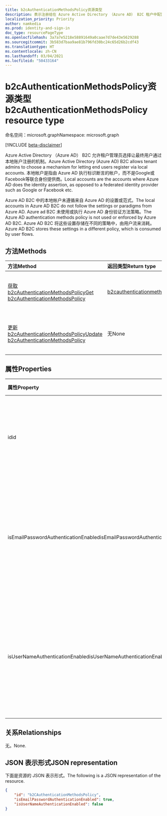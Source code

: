 ```yaml
---
title: b2cAuthenticationMethodsPolicy资源类型
description: 表示注册给在 Azure Active Directory （Azure AD） B2C 租户中配置的用户的本地帐户身份验证方法。
localization_priority: Priority
author: namkedia
ms.prod: identity-and-sign-in
doc_type: resourcePageType
ms.openlocfilehash: 3a7a7e5218e58891649a0caae7d7de43e5629288
ms.sourcegitcommit: 3b583d7baa9ae81b796fd30bc24c65d26b2cdf43
ms.translationtype: HT
ms.contentlocale: zh-CN
ms.lasthandoff: 03/04/2021
ms.locfileid: "50433164"
---
```

# <a name="b2cauthenticationmethodspolicy-resource-type"></a><span data-ttu-id="342bf-103">b2cAuthenticationMethodsPolicy资源类型</span><span class="sxs-lookup"><span data-stu-id="342bf-103">b2cAuthenticationMethodsPolicy resource type</span></span>

<span data-ttu-id="342bf-104">命名空间：microsoft.graph</span><span class="sxs-lookup"><span data-stu-id="342bf-104">Namespace: microsoft.graph</span></span>

[!INCLUDE [beta-disclaimer](../../includes/beta-disclaimer.md)]

<span data-ttu-id="342bf-105">Azure Active Directory （Azure AD） B2C 允许租户管理员选择让最终用户通过本地账户注册的机制。</span><span class="sxs-lookup"><span data-stu-id="342bf-105">Azure Active Directory (Azure AD) B2C allows tenant admins to choose a mechanism for letting end users register via local accounts.</span></span> <span data-ttu-id="342bf-106">本地帐户是指由 Azure AD 执行标识断言的帐户，而不是Google或Facebook等联合身份提供商。</span><span class="sxs-lookup"><span data-stu-id="342bf-106">Local accounts are the accounts where Azure AD does the identity assertion, as opposed to a federated identity provider such as Google or Facebook etc.</span></span>

<span data-ttu-id="342bf-107">Azure AD B2C 中的本地帐户未遵循来自 Azure AD 的设置或范式。</span><span class="sxs-lookup"><span data-stu-id="342bf-107">The local accounts in Azure AD B2C do not follow the settings or paradigms from Azure AD.</span></span> <span data-ttu-id="342bf-108">Azure ad B2C 未使用或执行 Azure AD 身份验证方法策略。</span><span class="sxs-lookup"><span data-stu-id="342bf-108">The Azure AD authentication methods policy is not used or enforced by Azure AD B2C.</span></span> <span data-ttu-id="342bf-109">Azure AD B2C 将这些设置存储在不同的策略中，由用户流来消耗。</span><span class="sxs-lookup"><span data-stu-id="342bf-109">Azure AD B2C stores these settings in a different policy, which is consumed by user flows.</span></span>

## <a name="methods"></a><span data-ttu-id="342bf-110">方法</span><span class="sxs-lookup"><span data-stu-id="342bf-110">Methods</span></span>

| <span data-ttu-id="342bf-111">方法</span><span class="sxs-lookup"><span data-stu-id="342bf-111">Method</span></span>       | <span data-ttu-id="342bf-112">返回类型</span><span class="sxs-lookup"><span data-stu-id="342bf-112">Return type</span></span> | <span data-ttu-id="342bf-113">Description</span><span class="sxs-lookup"><span data-stu-id="342bf-113">Description</span></span> |
|:-------------|:------------|:------------|
| [<span data-ttu-id="342bf-114">获取 b2cAuthenticationMethodsPolicy</span><span class="sxs-lookup"><span data-stu-id="342bf-114">Get b2cAuthenticationMethodsPolicy</span></span>](../api/b2cauthenticationmethodspolicy-get.md) | [<span data-ttu-id="342bf-115">b2cauthenticationmethodspolicy</span><span class="sxs-lookup"><span data-stu-id="342bf-115">b2cauthenticationmethodspolicy</span></span>](b2cauthenticationmethodspolicy.md) | <span data-ttu-id="342bf-116">读取 **b2cauthenticationmethodspolicy** 对象的属性。</span><span class="sxs-lookup"><span data-stu-id="342bf-116">Read the properties of a **b2cauthenticationmethodspolicy** object.</span></span> |
| [<span data-ttu-id="342bf-117">更新 b2cAuthenticationMethodsPolicy</span><span class="sxs-lookup"><span data-stu-id="342bf-117">Update b2cAuthenticationMethodsPolicy</span></span>](../api/b2cauthenticationmethodspolicy-update.md) | <span data-ttu-id="342bf-118">无</span><span class="sxs-lookup"><span data-stu-id="342bf-118">None</span></span> | <span data-ttu-id="342bf-119">更新 **b2cauthenticationmethodspolicy** 对象的属性。</span><span class="sxs-lookup"><span data-stu-id="342bf-119">Update the properties of a **b2cauthenticationmethodspolicy** objects.</span></span> |

## <a name="properties"></a><span data-ttu-id="342bf-120">属性</span><span class="sxs-lookup"><span data-stu-id="342bf-120">Properties</span></span>

| <span data-ttu-id="342bf-121">属性</span><span class="sxs-lookup"><span data-stu-id="342bf-121">Property</span></span>     | <span data-ttu-id="342bf-122">类型</span><span class="sxs-lookup"><span data-stu-id="342bf-122">Type</span></span>        | <span data-ttu-id="342bf-123">说明</span><span class="sxs-lookup"><span data-stu-id="342bf-123">Description</span></span> |
|:-------------|:------------|:------------|
|<span data-ttu-id="342bf-124">id</span><span class="sxs-lookup"><span data-stu-id="342bf-124">id</span></span>|<span data-ttu-id="342bf-125">String</span><span class="sxs-lookup"><span data-stu-id="342bf-125">String</span></span>|<span data-ttu-id="342bf-126">B2C认证方式策略的id。</span><span class="sxs-lookup"><span data-stu-id="342bf-126">The id of the B2C authentication methods policy.</span></span> <span data-ttu-id="342bf-127">这是一个只读属性，也是关键所在。</span><span class="sxs-lookup"><span data-stu-id="342bf-127">This is a read only property and the key.</span></span>|
|<span data-ttu-id="342bf-128">isEmailPasswordAuthenticationEnabled</span><span class="sxs-lookup"><span data-stu-id="342bf-128">isEmailPasswordAuthenticationEnabled</span></span>|<span data-ttu-id="342bf-129">布尔值</span><span class="sxs-lookup"><span data-stu-id="342bf-129">Boolean</span></span>|<span data-ttu-id="342bf-130">如果启用了电子邮件和密码身份验证方法，租户管理员可以使用电子邮件配置本地帐户。</span><span class="sxs-lookup"><span data-stu-id="342bf-130">The tenant admin can configure local accounts using email if the email and password authentication method is enabled.</span></span>|
|<span data-ttu-id="342bf-131">isUserNameAuthenticationEnabled</span><span class="sxs-lookup"><span data-stu-id="342bf-131">isUserNameAuthenticationEnabled</span></span>|<span data-ttu-id="342bf-132">布尔值</span><span class="sxs-lookup"><span data-stu-id="342bf-132">Boolean</span></span>|<span data-ttu-id="342bf-133">如果启用了用户名和密码身份验证方法，租户管理员可以使用用户名配置本地帐户。</span><span class="sxs-lookup"><span data-stu-id="342bf-133">The tenant admin can configure local accounts using username if the username and password authentication method is enabled.</span></span>|

## <a name="relationships"></a><span data-ttu-id="342bf-134">关系</span><span class="sxs-lookup"><span data-stu-id="342bf-134">Relationships</span></span>

<span data-ttu-id="342bf-135">无。</span><span class="sxs-lookup"><span data-stu-id="342bf-135">None.</span></span>

## <a name="json-representation"></a><span data-ttu-id="342bf-136">JSON 表示形式</span><span class="sxs-lookup"><span data-stu-id="342bf-136">JSON representation</span></span>

<span data-ttu-id="342bf-137">下面是资源的 JSON 表示形式。</span><span class="sxs-lookup"><span data-stu-id="342bf-137">The following is a JSON representation of the resource.</span></span>

<!-- {
  "blockType": "resource",
  "optionalProperties": [

  ],
  "@odata.type": "microsoft.graph.b2cAuthenticationMethodsPolicy",
  "keyProperty": "id"
}-->

```json
{
    "id": "b2CAuthenticationMethodsPolicy",
    "isEmailPasswordAuthenticationEnabled": true,
    "isUserNameAuthenticationEnabled": false
}
```

<!-- uuid: 16cd6b66-4b1a-43a1-adaf-3a886856ed98
2019-02-04 14:57:30 UTC -->
<!-- {
  "type": "#page.annotation",
  "description": "b2cAuthenticationMethodsPolicy resource",
  "keywords": "",
  "section": "documentation",
  "tocPath": ""
}-->

